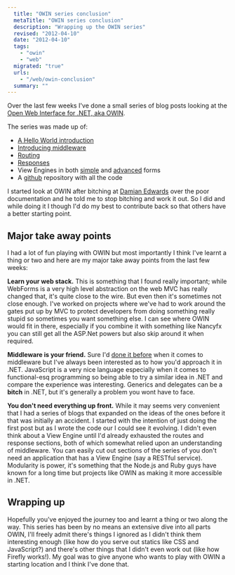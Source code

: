 ```yaml
---
  title: "OWIN series conclusion"
  metaTitle: "OWIN series conclusion"
  description: "Wrapping up the OWIN series"
  revised: "2012-04-10"
  date: "2012-04-10"
  tags: 
    - "owin"
    - "web"
  migrated: "true"
  urls: 
    - "/web/owin-conclusion"
  summary: ""
---
```

Over the last few weeks I've done a small series of blog posts looking at the [Open Web Interface for .NET, aka OWIN](http://owin.org/).

The series was made up of:

* [A Hello World introduction](http://www.aaron-powell.com/web/hello-owin)
* [Introducing middleware](http://www.aaron-powell.com/web/owin-and-middleware)
* [Routing](http://www.aaron-powell.com/web/owin-routing)
* [Responses](http://www.aaron-powell.com/web/owin-responses)
* View Engines in both [simple](http://www.aaron-powell.com/web/owin-view-engines) and [advanced](http://www.aaron-powell.com/web/owin-view-engines-part-2) forms
* A [github](https://github.com/aaronpowell/Owin.HelloWorld) repository with all the code

I started look at OWIN after bitching at [Damian Edwards](https://twitter.com/#!/damianedwards) over the poor documentation and he told me to stop bitching and work it out. So I did and while doing it I though I'd do my best to contribute back so that others have a better starting point.

## Major take away points

I had a lot of fun playing with OWIN but most importantly I think I've learnt a thing or two and here are my major take away points from the last few weeks:

**Learn your web stack.** This is something that I found really important; while WebForms is a very high level abstraction on the web MVC has really changed that, it's quite close to the wire. But even then it's sometimes not close enough. I've worked on projects where we've had to work around the gates put up by MVC to protect developers from doing something really stupid so sometimes you want something else. I can see where OWIN would fit in there, especially if you combine it with something like Nancyfx you can still get all the ASP.Net powers but also skip around it when required.

**Middleware is your friend.** Sure I'd [done it before](http://www.aaron-powell.com/ole) when it comes to middleware but I've always been interested as to how you'd approach it in .NET. JavaScript is a very nice language especially when it comes to functional-esq programming so being able to try a similar idea in .NET and compare the experience was interesting. Generics and delegates can be a **bitch** in .NET, but it's generally a problem you wont have to face.

**You don't need everything up front.** While it may seems very convenient that I had a series of blogs that expanded on the ideas of the ones before it that was initially an accident. I started with the intention of just doing the first post but as I wrote the code our I could see it evolving. I didn't even think about a View Engine until I'd already exhausted the routes and response sections, both of which somewhat relied upon an understanding of middleware. You can easily cut out sections of the series of you don't need an application that has a View Engine (say a RESTful service). Modularity is power, it's something that the Node.js and Ruby guys have known for a long time but projects like OWIN as making it more accessible in .NET.

## Wrapping up

Hopefully you've enjoyed the journey too and learnt a thing or two along the way. This series has been by no means an extensive dive into all parts OWIN, I'll freely admit there's things I ignored as I didn't think them interesting enough (like how do you serve out statics like CSS and JavaScript?) and there's other things that I didn't even work out (like how Firefly works!). My goal was to give anyone who wants to play with OWIN a starting location and I think I've done that.